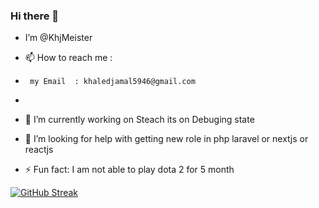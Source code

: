 ### Hi there 👋

-  I’m @KhjMeister
- 📫 How to reach me :

-      my Email  : khaledjamal5946@gmail.com
- 

- 🔭 I’m currently working on Steach its on Debuging state
- 🤔 I’m looking for help with getting new role in php laravel or nextjs or reactjs
- ⚡ Fun fact: I am not able to play dota 2 for 5 month



[![GitHub Streak](http://github-readme-streak-stats.herokuapp.com?user=KhjMeister&theme=dark)](https://git.io/streak-stats)

